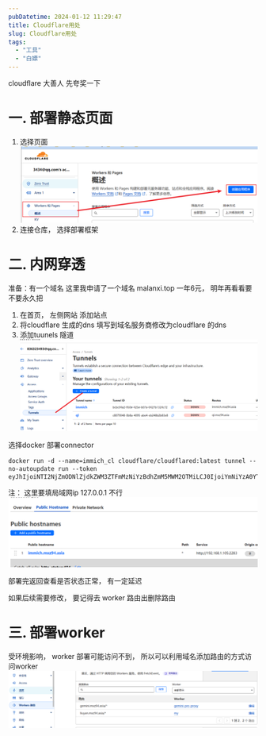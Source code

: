 ```yaml
---
pubDatetime: 2024-01-12 11:29:47
title: Cloudflare用处
slug: Cloudflare用处
tags:
  - "工具"
  - "白嫖"
---
```


cloudflare 大善人 先夸奖一下

# 一. 部署静态页面

1. 选择页面  
![](../../../public/img/note/1705030428571.png)
2. 连接仓库， 选择部署框架


# 二. 内网穿透
准备：有一个域名 这里我申请了一个域名 malanxi.top  一年6元， 明年再看看要不要永久把  
1. 在首页， 左侧网站 添加站点
2. 将cloudflare 生成的dns 填写到域名服务商修改为cloudflare 的dns
3. 添加tuunels 隧道  
![](../../../public/img/note/1705030933534.png)

选择docker 部署connector
```docker
docker run -d --name=immich_cl cloudflare/cloudflared:latest tunnel --no-autoupdate run --token eyJhIjoiNTI2NjZmODNlZjdkZWM3ZTFmMzNiYzBdhZmM5MWM2OTMiLCJ0IjoiYmNiYzA0YTItOTUwZS00MjVlLWIwN2EtMDQyN2IxMzI0YzcyIiwicyI6Ik9UTTVZakF5WkRRdFl6WTJPUzAwTmpWaUxXSTVNbVF0TlRFM1pqRmpOVGhqWldaaSJ9
```

注： 这里要填局域网ip 127.0.0.1 不行
![](../../../public/img/note/1705031020740.png)

部署完返回查看是否状态正常， 有一定延迟

如果后续需要修改， 要记得去 worker 路由出删除路由

# 三. 部署worker

受环境影响， worker 部署可能访问不到， 所以可以利用域名添加路由的方式访问worker
![](../../../public/img/note/1705031317644.png)








